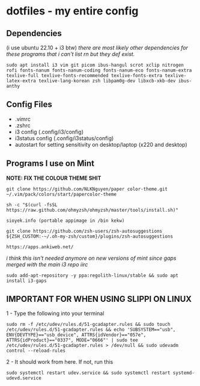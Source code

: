 # dotfiles - my entire config

## Dependencies
(i use ubuntu 22.10 + i3 btw)
*there are most likely other dependencies for these programs that i can't list rn but they def exist.*
```
sudo apt install i3 vim git picom ibus-hangul scrot xclip nitrogen rofi fonts-nanum fonts-nanum-coding fonts-nanum-eco fonts-nanum-extra texlive-full texlive-fonts-recommended texlive-fonts-extra texlive-latex-extra texlive-lang-korean zsh libpam0g-dev libxcb-xkb-dev ibus-anthy 
```


## Config Files
- .vimrc
- .zshrc
- i3 config (.config/i3/config)
- i3status config (.config/i3status/config)
- autostart for setting sensitivity on desktop/laptop (x220 and desktop)

## Programs I use on Mint
**NOTE: FIX THE COLOUR THEME SHIT**
```
git clone https://github.com/NLKNguyen/paper color-theme.git ~/.vim/pack/colors/start/papercolor-theme
```
```
sh -c "$(curl -fsSL https://raw.github.com/ohmyzsh/ohmyzsh/master/tools/install.sh)"
```
```
sioyek.info (portable appimage in /bin kekw)
```

```
git clone https://github.com/zsh-users/zsh-autosuggestions ${ZSH_CUSTOM:-~/.oh-my-zsh/custom}/plugins/zsh-autosuggestions
```
```
https://apps.ankiweb.net/
```
*i think this isn't needed anymore on new versions of mint since gaps merged with the main i3 repo iirc*
```
sudo add-apt-repository -y ppa:regolith-linux/stable && sudo apt install i3-gaps
```

## IMPORTANT FOR WHEN USING SLIPPI ON LINUX

1 - Type the following into your terminal
```
sudo rm -f /etc/udev/rules.d/51-gcadapter.rules && sudo touch /etc/udev/rules.d/51-gcadapter.rules && echo 'SUBSYSTEM=="usb", ENV{DEVTYPE}=="usb_device", ATTRS{idVendor}=="057e", ATTRS{idProduct}=="0337", MODE="0666"' | sudo tee /etc/udev/rules.d/51-gcadapter.rules > /dev/null && sudo udevadm control --reload-rules
```

2 - It should work from here. If not, run this

```
sudo systemctl restart udev.service && sudo systemctl restart systemd-udevd.service
```
